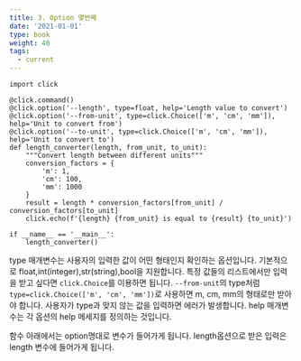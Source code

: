 ```yaml
---
title: 3. Option 몇번째
date: '2021-01-01'
type: book
weight: 40
tags:
  - current
---
```


```
import click

@click.command()
@click.option('--length', type=float, help='Length value to convert')
@click.option('--from-unit', type=click.Choice(['m', 'cm', 'mm']), help='Unit to convert from')
@click.option('--to-unit', type=click.Choice(['m', 'cm', 'mm']), help='Unit to convert to')
def length_converter(length, from_unit, to_unit):
    """Convert length between different units"""
    conversion_factors = {
        'm': 1,
        'cm': 100,
        'mm': 1000
    }
    result = length * conversion_factors[from_unit] / conversion_factors[to_unit]
    click.echo(f'{length} {from_unit} is equal to {result} {to_unit}')

if __name__ == '__main__':
    length_converter()

```

type 매개변수는 사용자의 입력한 값이 어떤 형태인지 확인하는 옵션입니다.
기본적으로 float,int(integer),str(string),bool을 지원합니다.
특정 값들의 리스트에서만 입력을 받고 싶다면 `click.Choice`를 이용하면 됩니다.
`--from-unit`의 type처럼 
 `type=click.Choice(['m', 'cm', 'mm'])`로 사용하면 m, cm, mm의 형태로만 받아야 합니다.
사용자가 type과 맞지 않는 값을 입력하면 에러가 발생합니다.
help 매개변수는 각 옵션의 help 메세지를 정의하는 것입니다.

함수 아래에서는 option명대로 변수가 들어가게 됩니다.
length옵션으로 받은 입력은 length 변수에 들어가게 됩니다.

